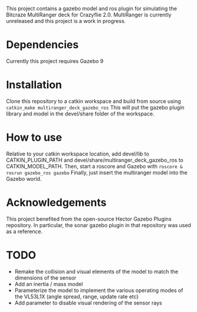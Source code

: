 This project contains a gazebo model and ros plugin for simulating the Bitcraze MultiRanger deck for Crazyflie 2.0.
MultiRanger is currently unreleased and this project is a work in progress.

# Dependencies
Currently this project requires Gazebo 9

# Installation
Clone this repository to a catkin workspace and build from source using
`catkin_make multiranger_deck_gazebo_ros`
This will put the gazebo plugin library and model in the devel/share folder of the workspace.

# How to use
Relative to your catkin workspace location, add devel/lib to CATKIN_PLUGIN_PATH
and devel/share/multiranger_deck_gazebo_ros to CATKIN_MODEL_PATH.
Then, start a roscore and Gazebo with
`roscore & rosrun gazebo_ros gazebo`
Finally, just insert the multiranger model into the Gazebo world.

# Acknowledgements
This project benefited from the open-source Hector Gazebo Plugins repository.
In particular, the sonar gazebo plugin in that repository was used as a reference.

# TODO
- Remake the collision and visual elements of the model to match the dimensions of the sensor
- Add an inertia / mass model
- Parameterize the model to implement the various operating modes of the VL53L1X (angle spread, range, update rate etc)
- Add parameter to disable visual rendering of the sensor rays
